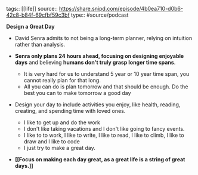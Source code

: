 tags:: [[life]]
source:: https://share.snipd.com/episode/4b0ea710-d0b6-42c8-b84f-69cfbf59c3bf
type:: #source/podcast

**Design a Great Day**
- David Senra admits to not being a long-term planner, relying on intuition rather than analysis.
- **Senra only plans 24 hours ahead, focusing on designing enjoyable days** and believing **humans don't truly grasp longer time spans**.
	- It is very hard for us to understand 5 year or 10 year time span, you cannot really plan for that long.
	- All you can do is plan tomorrow and that should be enough. Do the best you can to make tomorrow a good day

- Design your day to include activities you enjoy, like health, reading, creating, and spending time with loved ones.
	- I like to get up and do the work
	- I don't like taking vacations and I don't like going to fancy events. 
	- I like to to work, I like to write, I like to read, I like to climb, I like to draw and I like to code
	- I just try to make a great day.

- **[[Focus on making each day great, as a great life is a string of great days.]]**